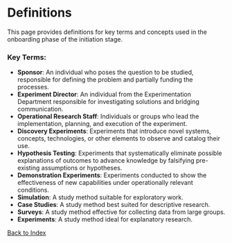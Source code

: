 # Definitions

This page provides definitions for key terms and concepts used in the onboarding phase of the initiation stage.

### Key Terms:

- **Sponsor**: An individual who poses the question to be studied, responsible for defining the problem and partially funding the processes.
- **Experiment Director**: An individual from the Experimentation Department responsible for investigating solutions and bridging communication.
- **Operational Research Staff**: Individuals or groups who lead the implementation, planning, and execution of the experiment.
- **Discovery Experiments**: Experiments that introduce novel systems, concepts, technologies, or other elements to observe and catalog their use.
- **Hypothesis Testing**: Experiments that systematically eliminate possible explanations of outcomes to advance knowledge by falsifying pre-existing assumptions or hypotheses.
- **Demonstration Experiments**: Experiments conducted to show the effectiveness of new capabilities under operationally relevant conditions.
- **Simulation**: A study method suitable for exploratory work.
- **Case Studies**: A study method best suited for descriptive research.
- **Surveys**: A study method effective for collecting data from large groups.
- **Experiments**: A study method ideal for explanatory research.

[Back to Index](./index.md)
